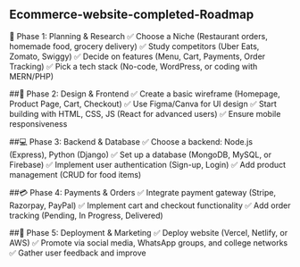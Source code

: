 ## Ecommerce-website-completed-Roadmap
📌 Phase 1: Planning & Research
✅ Choose a Niche (Restaurant orders, homemade food, grocery delivery)
✅ Study competitors (Uber Eats, Zomato, Swiggy)
✅ Decide on features (Menu, Cart, Payments, Order Tracking)
✅ Pick a tech stack (No-code, WordPress, or coding with MERN/PHP)

##🎨 Phase 2: Design & Frontend
✅ Create a basic wireframe (Homepage, Product Page, Cart, Checkout)
✅ Use Figma/Canva for UI design
✅ Start building with HTML, CSS, JS (React for advanced users)
✅ Ensure mobile responsiveness

##💻 Phase 3: Backend & Database
✅ Choose a backend: Node.js (Express), Python (Django)
✅ Set up a database (MongoDB, MySQL, or Firebase)
✅ Implement user authentication (Sign-up, Login)
✅ Add product management (CRUD for food items)

##💳 Phase 4: Payments & Orders
✅ Integrate payment gateway (Stripe, Razorpay, PayPal)
✅ Implement cart and checkout functionality
✅ Add order tracking (Pending, In Progress, Delivered)

##🚀 Phase 5: Deployment & Marketing
✅ Deploy website (Vercel, Netlify, or AWS)
✅ Promote via social media, WhatsApp groups, and college networks
✅ Gather user feedback and improve

